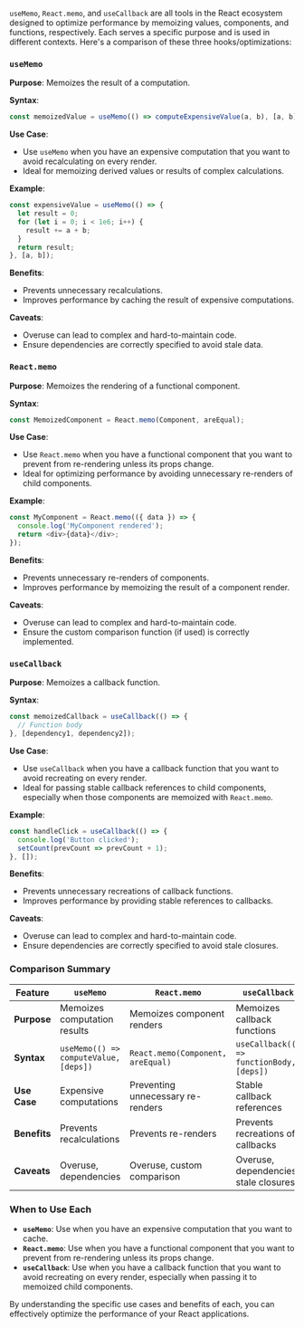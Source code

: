 `useMemo`, `React.memo`, and `useCallback` are all tools in the React ecosystem designed to optimize performance by memoizing values, components, and functions, respectively. Each serves a specific purpose and is used in different contexts. Here's a comparison of these three hooks/optimizations:

### `useMemo`

**Purpose**: Memoizes the result of a computation.

**Syntax**:
```javascript
const memoizedValue = useMemo(() => computeExpensiveValue(a, b), [a, b]);
```

**Use Case**:
- Use `useMemo` when you have an expensive computation that you want to avoid recalculating on every render.
- Ideal for memoizing derived values or results of complex calculations.

**Example**:
```javascript
const expensiveValue = useMemo(() => {
  let result = 0;
  for (let i = 0; i < 1e6; i++) {
    result += a + b;
  }
  return result;
}, [a, b]);
```

**Benefits**:
- Prevents unnecessary recalculations.
- Improves performance by caching the result of expensive computations.

**Caveats**:
- Overuse can lead to complex and hard-to-maintain code.
- Ensure dependencies are correctly specified to avoid stale data.

### `React.memo`

**Purpose**: Memoizes the rendering of a functional component.

**Syntax**:
```javascript
const MemoizedComponent = React.memo(Component, areEqual);
```

**Use Case**:
- Use `React.memo` when you have a functional component that you want to prevent from re-rendering unless its props change.
- Ideal for optimizing performance by avoiding unnecessary re-renders of child components.

**Example**:
```javascript
const MyComponent = React.memo(({ data }) => {
  console.log('MyComponent rendered');
  return <div>{data}</div>;
});
```

**Benefits**:
- Prevents unnecessary re-renders of components.
- Improves performance by memoizing the result of a component render.

**Caveats**:
- Overuse can lead to complex and hard-to-maintain code.
- Ensure the custom comparison function (if used) is correctly implemented.

### `useCallback`

**Purpose**: Memoizes a callback function.

**Syntax**:
```javascript
const memoizedCallback = useCallback(() => {
  // Function body
}, [dependency1, dependency2]);
```

**Use Case**:
- Use `useCallback` when you have a callback function that you want to avoid recreating on every render.
- Ideal for passing stable callback references to child components, especially when those components are memoized with `React.memo`.

**Example**:
```javascript
const handleClick = useCallback(() => {
  console.log('Button clicked');
  setCount(prevCount => prevCount + 1);
}, []);
```

**Benefits**:
- Prevents unnecessary recreations of callback functions.
- Improves performance by providing stable references to callbacks.

**Caveats**:
- Overuse can lead to complex and hard-to-maintain code.
- Ensure dependencies are correctly specified to avoid stale closures.

### Comparison Summary

| Feature      | `useMemo`                             | `React.memo`                      | `useCallback`                             |
| ------------ | ------------------------------------- | --------------------------------- | ----------------------------------------- |
| **Purpose**  | Memoizes computation results          | Memoizes component renders        | Memoizes callback functions               |
| **Syntax**   | `useMemo(() => computeValue, [deps])` | `React.memo(Component, areEqual)` | `useCallback(() => functionBody, [deps])` |
| **Use Case** | Expensive computations                | Preventing unnecessary re-renders | Stable callback references                |
| **Benefits** | Prevents recalculations               | Prevents re-renders               | Prevents recreations of callbacks         |
| **Caveats**  | Overuse, dependencies                 | Overuse, custom comparison        | Overuse, dependencies, stale closures     |

### When to Use Each

- **`useMemo`**: Use when you have an expensive computation that you want to cache.
- **`React.memo`**: Use when you have a functional component that you want to prevent from re-rendering unless its props change.
- **`useCallback`**: Use when you have a callback function that you want to avoid recreating on every render, especially when passing it to memoized child components.

By understanding the specific use cases and benefits of each, you can effectively optimize the performance of your React applications.